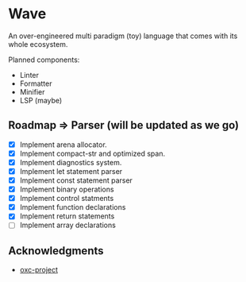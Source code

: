 # Wave
An over-engineered multi paradigm (toy) language that comes with its whole ecosystem.

Planned components:
- Linter
- Formatter
- Minifier
- LSP (maybe)

<!-- ROADMAP -->
## Roadmap => Parser (will be updated as we go)
- [x] Implement arena allocator.
- [x] Implement compact-str and optimized span.
- [x] Implement diagnostics system.
- [x] Implement let statement parser
- [x] Implement const statement parser
- [x] Implement binary operations
- [x] Implement control statments
- [x] Implement function declarations
- [x] Implement return statements
- [ ] Implement array declarations

<!-- ACKNOWLEDGMENTS -->
## Acknowledgments

* [oxc-project](https://oxc-project.github.io/docs/learn/parser_in_rust/intro.html)

